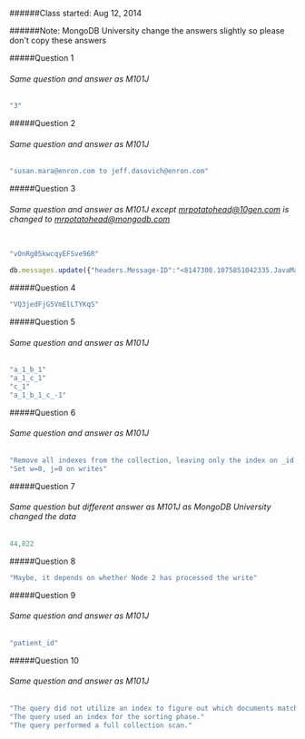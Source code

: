 ######Class started: Aug 12, 2014

######Note: MongoDB University change the answers slightly so please don't copy these answers

#####Question 1

###### Same question and answer as M101J

```javascript
"3"
```

#####Question 2

###### Same question and answer as M101J

```javascript
"susan.mara@enron.com to jeff.dasovich@enron.com"
```

#####Question 3

###### Same question and answer as M101J except mrpotatohead@10gen.com is changed to mrpotatohead@mongodb.com

```javascript

"vOnRg05kwcqyEFSve96R"

db.messages.update({"headers.Message-ID":"<8147308.1075851042335.JavaMail.evans@thyme>"},{$addToSet:{"headers.To":"mrpotatohead@mongodb.com"}})
```

#####Question 4

```javascript
"VQ3jedFjG5VmElLTYKqS"
```

#####Question 5

###### Same question and answer as M101J

```javascript
"a_1_b_1"
"a_1_c_1"
"c_1"
"a_1_b_1_c_-1"
```

#####Question 6

###### Same question and answer as M101J

```javascript
"Remove all indexes from the collection, leaving only the index on _id in place"
"Set w=0, j=0 on writes"
```

#####Question 7

###### Same question but different answer as M101J as MongoDB University changed the data

```javascript
44,822
```

#####Question 8

```javascript
"Maybe, it depends on whether Node 2 has processed the write"
```

#####Question 9

###### Same question and answer as M101J

```javascript
"patient_id"
```

#####Question 10

###### Same question and answer as M101J

```javascript
"The query did not utilize an index to figure out which documents match the find criteria."
"The query used an index for the sorting phase."
"The query performed a full collection scan."
```
